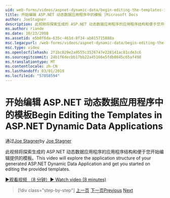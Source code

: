 ```yaml
---
uid: web-forms/videos/aspnet-dynamic-data/begin-editing-the-templates-in-aspnet-dynamic-data-applications
title: 开始编辑 ASP.NET 动态数据应用程序中的模板 |Microsoft Docs
author: JoeStagner
description: 此视频将探索生成的 ASP.NET 动态数据应用程序的应用程序结构和便于您开始编辑提供的模板。
ms.author: riande
ms.date: 10/23/2008
ms.assetid: e5b0f6da-635c-461d-8f34-ab815715888a
msc.legacyurl: /web-forms/videos/aspnet-dynamic-data/begin-editing-the-templates-in-aspnet-dynamic-data-applications
msc.type: video
ms.openlocfilehash: 2f1bc029e2a9555c3526747e228141ac81cde3c6
ms.sourcegitcommit: 24b1f6decbb17bb22a45166e5fdb0845c65af498
ms.translationtype: MT
ms.contentlocale: zh-CN
ms.lasthandoff: 03/01/2019
ms.locfileid: "57058594"
---
```

<a name="begin-editing-the-templates-in-aspnet-dynamic-data-applications"></a><span data-ttu-id="37d57-103">开始编辑 ASP.NET 动态数据应用程序中的模板</span><span class="sxs-lookup"><span data-stu-id="37d57-103">Begin Editing the Templates in ASP.NET Dynamic Data Applications</span></span>
====================
<span data-ttu-id="37d57-104">通过[Joe Stagner](https://github.com/JoeStagner)</span><span class="sxs-lookup"><span data-stu-id="37d57-104">by [Joe Stagner](https://github.com/JoeStagner)</span></span>

<span data-ttu-id="37d57-105">此视频将探索生成的 ASP.NET 动态数据应用程序的应用程序结构和便于您开始编辑提供的模板。</span><span class="sxs-lookup"><span data-stu-id="37d57-105">This video will explore the application structure of your generated ASP.NET Dynamic Data Application and get you started on editing the provided templates.</span></span>

[<span data-ttu-id="37d57-106">&#9654;观看视频 （8 分钟）</span><span class="sxs-lookup"><span data-stu-id="37d57-106">&#9654; Watch video (8 minutes)</span></span>](https://channel9.msdn.com/Blogs/ASP-NET-Site-Videos/begin-editing-the-templates-in-aspnet-dynamic-data-applications)

> [!div class="step-by-step"]
> <span data-ttu-id="37d57-107">[上一页](getting-started-with-dynamic-data.md)
> [下一页](begin-modifying-dynamic-data-applications-with-url-routing.md)</span><span class="sxs-lookup"><span data-stu-id="37d57-107">[Previous](getting-started-with-dynamic-data.md)
[Next](begin-modifying-dynamic-data-applications-with-url-routing.md)</span></span>
